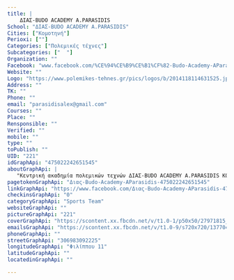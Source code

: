 ```yaml
---
title: |
    ΔΙΑΣ-BUDO ACADEMY A.PARASIDIS
School: "ΔΙΑΣ-BUDO ACADEMY A.PARASIDIS"
Cities: ["Κομοτηνή"]
Perioxi: [""]
Categories: ["Πολεμικές τέχνες"]
Subcategories: ["  "]
Organization: ""
Facebook: "www.facebook.com/%CE%94%CE%B9%CE%B1%CF%82-Budo-Academy-AParasidis-475022242651545/?timeline_context_item_type=intro_card_work&amp;timeline_context_item_source=100005721582481&amp;pnref=lhc"
Website: ""
Logo: "https://www.polemikes-tehnes.gr/pics/logos/b/2014118114631525.jpg"
Address: ""
TK: ""
Phone: ""
email: "parasidisalex@gmail.com"
Courses: ""
Place: ""
Rensponsible: ""
Verified: ""
mobile: ""
type: ""
toPublish: ""
UID: "221"
idGraphApi: "475022242651545"
aboutGraphApi: | 
   "Κεντρική ακαδημία πολεμικών τεχνών ΔΙΑΣ-BUDO ACADEMY A.PARASIDIS ΚΟΜΟΤΗΝΗΣ Fighting Ju-Jitsu.Junior Ju-Jitsu.Brazilian Jiu Jitsu.Aikido.Iaido.Krav Maga."
pagetokenGraphApi: "Διας-Budo-Academy-AParasidis-475022242651545"
linkGraphApi: "https://www.facebook.com/Διας-Budo-Academy-AParasidis-475022242651545/"
checkinsGraphApi: "0"
categoryGraphApi: "Sports Team"
websiteGraphApi: ""
pictureGraphApi: "221"
coverGraphApi: "https://scontent.xx.fbcdn.net/v/t1.0-1/p50x50/27971815_975286549291776_705254821792469534_n.jpg?oh=42e8196313544fa336c5dd1d428c8c42&amp;oe=5B3DC9B1"
emailsGraphApi: "https://scontent.xx.fbcdn.net/v/t1.0-9/s720x720/13770408_652967314857036_2839663341464780643_n.jpg?oh=c8d39c66d13262e93e897ea6dc0608a9&amp;oe=5B35323E"
phoneGraphApi: ""
streetGraphApi: "306983092225"
longitudeGraphApi: "Φιλίππου 11"
latitudeGraphApi: ""
locatedinGraphApi: ""

---
```




